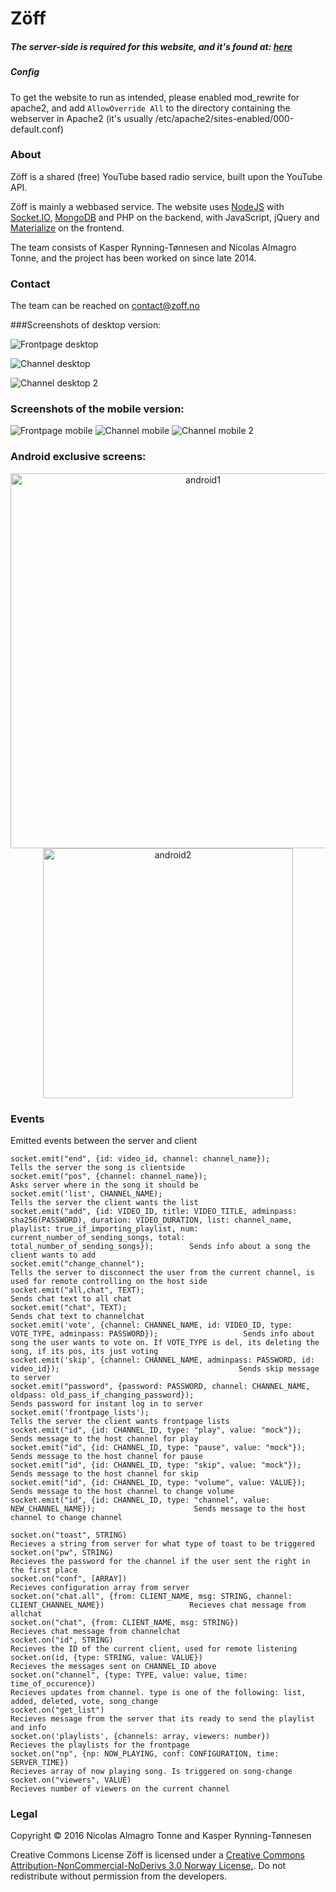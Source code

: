 Zöff
====

##### The server-side is required for this website, and it's found at: <a href="https://github.com/zoff-music/zoff-server">here</a>

##### Config

To get the website to run as intended, please enabled mod_rewrite for apache2, and add ```AllowOverride All``` to the directory containing the webserver in Apache2 (it's usually /etc/apache2/sites-enabled/000-default.conf)

### About

Zöff is a shared (free) YouTube based radio service, built upon the YouTube API.

Zöff is mainly a webbased service. The website uses <a href="https://nodejs.org/">NodeJS</a> with <a href="http://socket.io/">Socket.IO</a>, <a href="https://www.mongodb.org/">MongoDB</a> and PHP on the backend, with JavaScript, jQuery and <a href="http://materializecss.com/">Materialize</a> on the frontend.

The team consists of Kasper Rynning-Tønnesen and Nicolas Almagro Tonne, and the project has been worked on since late 2014.

### Contact

The team can be reached on <a href="mailto:contact@zoff.no?Subject=Contact%20Zoff">contact@zoff.no</a>

###Screenshots of desktop version:

![Frontpage desktop](http://i.imgur.com/f9MoSDN.png)

![Channel desktop](http://puu.sh/ivYKz/b1b65b339c.jpg)

![Channel desktop 2](http://puu.sh/ivYVo/9036795b95.jpg)

### Screenshots of the mobile version:

![Frontpage mobile](http://lh5.googleusercontent.com/-_rATUkLCLH8/VUKTzZ19TqI/AAAAAAAABLc/ab9ZiJtLy4g/w330-h586-no/Screenshot_2015-04-30-22-30-43.png)     ![Channel mobile](http://lh5.googleusercontent.com/-YaH8pUMzjRM/VUKTpr7ZpdI/AAAAAAAABLQ/ABOOB-1RWcw/w330-h586-no/Screenshot_2015-04-30-22-39-44.png)     ![Channel mobile 2](http://lh5.googleusercontent.com/-wVKAxHBwIAI/VUKToHhHxgI/AAAAAAAABLI/RyCteTkdvDY/w330-h586-no/Screenshot_2015-04-30-22-36-00.png)

### Android exclusive screens:

<div style="text-align:center;">
<img src="http://i.imgur.com/2LMOnUe.png" alt="android1" height="600px">
<img src="http://i.imgur.com/mIOrtng.png" alt="android2" height="400px">
</div>

### Events

Emitted events between the server and client
```
socket.emit("end", {id: video_id, channel: channel_name}); 														Tells the server the song is clientside
socket.emit("pos", {channel: channel_name}); 		  														Asks server where in the song it should be
socket.emit('list', CHANNEL_NAME);  												Tells the server the client wants the list
socket.emit("add", {id: VIDEO_ID, title: VIDEO_TITLE, adminpass: sha256(PASSWORD), duration: VIDEO_DURATION, list: channel_name, playlist: true_if_importing_playlist, num: current_number_of_sending_songs, total: total_number_of_sending_songs});		Sends info about a song the client wants to add
socket.emit("change_channel");														Tells the server to disconnect the user from the current channel, is used for remote controlling on the host side
socket.emit("all,chat", TEXT);														Sends chat text to all chat
socket.emit("chat", TEXT); 															Sends chat text to channelchat
socket.emit('vote', {channel: CHANNEL_NAME, id: VIDEO_ID, type: VOTE_TYPE, adminpass: PASSWORD});					Sends info about song the user wants to vote on. If VOTE_TYPE is del, its deleting the song, if its pos, its just voting
socket.emit('skip', {channel: CHANNEL_NAME, adminpass: PASSWORD, id: video_id});										Sends skip message to server
socket.emit("password", {password: PASSWORD, channel: CHANNEL_NAME, oldpass: old_pass_if_changing_password});									Sends password for instant log in to server
socket.emit('frontpage_lists');														Tells the server the client wants frontpage lists
socket.emit("id", {id: CHANNEL_ID, type: "play", value: "mock"});									Sends message to the host channel for play
socket.emit("id", {id: CHANNEL_ID, type: "pause", value: "mock"});									Sends message to the host channel for pause
socket.emit("id", {id: CHANNEL_ID, type: "skip", value: "mock"});									Sends message to the host channel for skip
socket.emit("id", {id: CHANNEL_ID, type: "volume", value: VALUE});									Sends message to the host channel to change volume
socket.emit("id", {id: CHANNEL_ID, type: "channel", value: NEW_CHANNEL_NAME});						Sends message to the host channel to change channel

socket.on("toast", STRING)															Recieves a string from server for what type of toast to be triggered
socket.on("pw", STRING)																Recieves the password for the channel if the user sent the right in the first place
socket.on("conf", [ARRAY])															Recieves configuration array from server
socket.on("chat.all", {from: CLIENT_NAME, msg: STRING, channel: CLIENT_CHANNEL_NAME})					Recieves chat message from allchat
socket.on("chat", {from: CLIENT_NAME, msg: STRING})											Recieves chat message from channelchat
socket.on("id", STRING)																Recieves the ID of the current client, used for remote listening
socket.on(id, {type: STRING, value: VALUE})																Recieves the messages sent on CHANNEL_ID above
socket.on("channel", {type: TYPE, value: value, time: time_of_occurence})														Recieves updates from channel. type is one of the following: list, added, deleted, vote, song_change
socket.on("get_list")																Recieves message from the server that its ready to send the playlist and info
socket.on('playlists', {channels: array, viewers: number})														Recieves the playlists for the frontpage
socket.on("np", {np: NOW_PLAYING, conf: CONFIGURATION, time: SERVER_TIME})															Recieves array of now playing song. Is triggered on song-change
socket.on("viewers", VALUE)															Recieves number of viewers on the current channel
```

### Legal

Copyright © 2016
Nicolas Almagro Tonne and Kasper Rynning-Tønnesen

Creative Commons License
Zöff is licensed under a
<a href="http://creativecommons.org/licenses/by-nc-nd/3.0/no/">Creative Commons Attribution-NonCommercial-NoDerivs 3.0 Norway License.</a>.
Do not redistribute without permission from the developers.
